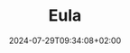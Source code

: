---
title: "Eula"
date: 2024-07-29T09:34:08+02:00
tags: []
featured_image: ""
description: ""
headless: false
params:
    subtitle: ""
---